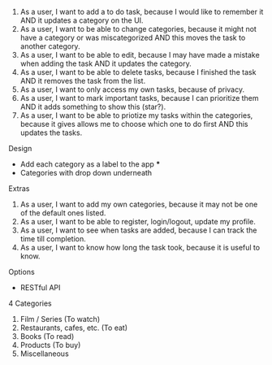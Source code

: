 <!-- As a \_**\_, I want to \_\_\_**, because \_\_\_\_. -->

1. As a user, I want to add a to do task, because I would like to remember it AND it updates a category on the UI.
2. As a user, I want to be able to change categories, because it might not have a category or was miscategorized AND this moves the task to another category.
3. As a user, I want to be able to edit, because I may have made a mistake when adding the task AND it updates the category.
4. As a user, I want to be able to delete tasks, because I finished the task AND it removes the task from the list.
5. As a user, I want to only access my own tasks, because of privacy.
6. As a user, I want to mark important tasks, because I can prioritize them AND it adds something to show this (star?).
7. As a user, I want to be able to priotize my tasks within the categories, because it gives allows me to choose which one to do first AND this updates the tasks.

Design

- Add each category as a label to the app **\***
- Categories with drop down underneath

Extras

1. As a user, I want to add my own categories, because it may not be one of the default ones listed.
2. As a user, I want to be able to register, login/logout, update my profile.
3. As a user, I want to see when tasks are added, because I can track the time till completion.
4. As a user, I want to know how long the task took, because it is useful to know.

Options

- RESTful API

4 Categories
1. Film / Series (To watch)
2. Restaurants, cafes, etc. (To eat)
3. Books (To read)
4. Products (To buy)
5. Miscellaneous
